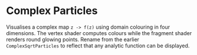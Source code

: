# Complex Particles

Visualises a complex map `z -> f(z)` using domain colouring in four dimensions. The vertex shader computes colours while the fragment shader renders round glowing points. Rename from the earlier `ComplexSqrtParticles` to reflect that any analytic function can be displayed.
